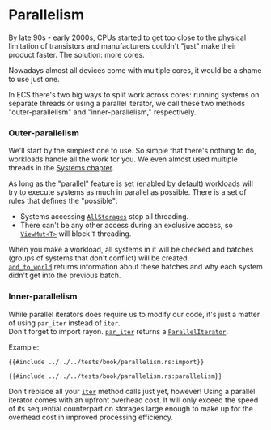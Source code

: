 # Parallelism

By late 90s - early 2000s, CPUs started to get too close to the physical limitation of transistors and manufacturers couldn't "just" make their product faster. The solution: more cores.

Nowadays almost all devices come with multiple cores, it would be a shame to use just one.

In ECS there's two big ways to split work across cores: running systems on separate threads or using a parallel iterator, we call these two methods "outer-parallelism" and "inner-parallelism," respectively.

### Outer-parallelism

We'll start by the simplest one to use. So simple that there's nothing to do, workloads handle all the work for you. We even almost used multiple threads in the [Systems chapter](../fundamentals/systems.md).

As long as the "parallel" feature is set (enabled by default) workloads will try to execute systems as much in parallel as possible. There is a set of rules that defines the "possible":
- Systems accessing [`AllStorages`](https://docs.rs/shipyard/latest/shipyard/struct.AllStorages.html) stop all threading.
- There can't be any other access during an exclusive access, so [`ViewMut<T>`](https://docs.rs/shipyard/latest/shipyard/struct.ViewMut.html) will block `T` threading.

When you make a workload, all systems in it will be checked and batches (groups of systems that don't conflict) will be created.  
[`add_to_world`](https://docs.rs/shipyard/latest/shipyard/struct.WorkloadBuilder.html#method.add_to_world) returns information about these batches and why each system didn't get into the previous batch.

### Inner-parallelism

While parallel iterators does require us to modify our code, it's just a matter of using `par_iter` instead of `iter`.  
Don't forget to import rayon. [`par_iter`](https://docs.rs/shipyard/latest/shipyard/trait.IntoIter.html#tymethod.par_iter) returns a [`ParallelIterator`](https://docs.rs/rayon/latest/rayon/iter/trait.ParallelIterator.html).

Example:
```rust, noplaypen
{{#include ../../../tests/book/parallelism.rs:import}}

{{#include ../../../tests/book/parallelism.rs:parallelism}}
```

Don't replace all your [`iter`](https://docs.rs/shipyard/latest/shipyard/trait.IntoIter.html#tymethod.iter) method calls just yet, however! Using a parallel iterator comes with an upfront overhead cost. It will only exceed the speed of its sequential counterpart on storages large enough to make up for the overhead cost in improved processing efficiency.
